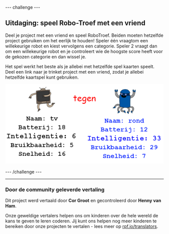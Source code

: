--- challenge ---

## Uitdaging: speel Robo-Troef met een vriend

Deel je project met een vriend en speel RoboTroef. Beiden moeten hetzelfde project gebruiken om het eerlijk te houden! Speler één vraagt ​​om een ​​willekeurige robot en kiest vervolgens een categorie. Speler 2 vraagt dan om een ​​willekeurige robot en je controleert wie de hoogste score heeft voor de gekozen categorie en dan wissel je.

Het spel werkt het beste als je allebei met hetzelfde spel kaarten speelt. Deel een link naar je trinket project met een vriend, zodat je allebei hetzelfde kaartspel kunt gebruiken.

![screenshot](images/robotrumps-play.png)

--- /challenge ---
***
### Door de community geleverde vertaling 

Dit project werd vertaald door **Cor Groot** en gecontroleerd door **Henny van Ham**. 

Onze geweldige vertalers helpen ons om kinderen over de hele wereld de kans te geven te leren coderen. Jij kunt ons helpen nog meer kinderen te bereiken door onze projecten te vertalen - lees meer op [rpf.io/translators](https://rpf.io/translators).
